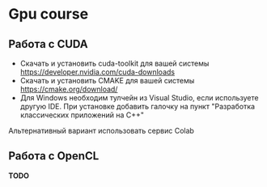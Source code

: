 # Gpu course

## Работа с CUDA 

* Скачать и установить cuda-toolkit для вашей системы https://developer.nvidia.com/cuda-downloads
* Скачать и установить CMAKE для вашей системы https://cmake.org/download/
* Для Windows необходим тулчейн из Visual Studio, если используете другую IDE. При установке добавить галочку на пункт "Разработка классических приложений на С++"

Альтернативный вариант использовать сервис Colab

## Работа с OpenCL
**TODO**
